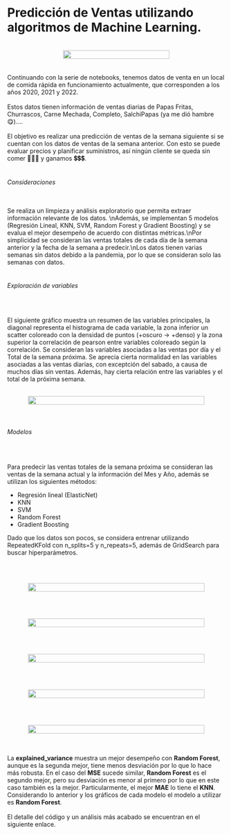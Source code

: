 <h1>Predicción de Ventas utilizando algoritmos de Machine Learning.</h1>
<br>
    <div style="display: flex; justify-content: center; text-align: center;">
<img width="70%" height="auto" src="https://tecnologiabi.com/wp-content/uploads/2023/06/pronosticos-de-ventas-con-machine-learning.jpg">
</div>
<br><br>
Continuando con la serie de notebooks, tenemos datos de venta en un local de comida rápida en funcionamiento actualmente, que corresponden a los años 2020, 2021 y 2022.<br><br>
Estos datos tienen información de ventas diarias de Papas Fritas, Churrascos, Carne Mechada, Completo, SalchiPapas (ya me dió hambre 😋)....<br><br>
El objetivo es realizar una predicción de ventas de la semana siguiente si se cuentan con los datos de ventas de la semana anterior. Con esto se puede evaluar precios y planificar suministros, así ningún cliente se queda sin comer 🤤🍔🍟 y ganamos 💲💲💲.
<br><br>
<h6>Consideraciones</h6><br>
Se realiza un limpieza y análisis exploratorio que permita extraer información relevante de los datos.
\nAdemás, se implementan 5 modelos (Regresión Lineal, KNN, SVM, Random Forest y Gradient Boosting) y se evalua el mejor desempeño de acuerdo con distintas métricas.\nPor simplicidad se consideran las ventas totales de cada día de la semana anterior y la fecha de la semana a predecir.\nLos datos tienen varias semanas sin datos debido a la pandemia, por lo que se consideran solo las semanas con datos.
<br><br>

<h6>Exploración de variables</h6><br>

El siguiente gráfico muestra un resumen de las variables principales, la diagonal representa el histograma de cada variable, la zona inferior un scatter coloreado con la densidad de puntos (+oscuro -> +denso) y la zona superior la correlación de pearson entre variables coloreado según la correlación. Se consideran las variables asociadas a las ventas por día y el Total de la semana próxima. Se aprecia cierta normalidad en las variables asociadas a las ventas diarias, con exceptción del sabado, a causa de muchos días sin ventas. Además, hay cierta relación entre las variables y el total de la próxima semana.

<br>
<div style="display: flex; justify-content: center; text-align: center;">
    <img width="90%" height="auto" src=${AssetsImage.ComidaDist}>
</div>
<br><br>

<h6>Modelos</h6><br>

Para predecir las ventas totales de la semana próxima se consideran las ventas de la semana actual y la información del Mes y Año, además se utilizan los siguientes métodos:

<ul>
    <li>Regresión lineal (ElasticNet)</li>
    <li>KNN</li>
    <li>SVM</li>
    <li>Random Forest</li>
    <li>Gradient Boosting</li>
</ul>

Dado que los datos son pocos, se considera entrenar utilizando RepeatedKFold con n_splits=5 y n_repeats=5, además de GridSearch para buscar hiperparámetros.

<br><br>
<div style="display: flex; justify-content: center; text-align: center;">
    <img width="90%" height="auto" src=${AssetsImage.ComidaRegL}>
</div>

<br><br>
<div style="display: flex; justify-content: center; text-align: center;">
    <img width="90%" height="auto" src=${AssetsImage.ComidaKNN}>
</div>

<br><br>
<div style="display: flex; justify-content: center; text-align: center;">
    <img width="90%" height="auto" src=${AssetsImage.ComidaSVM}>
</div>

<br><br>
<div style="display: flex; justify-content: center; text-align: center;">
    <img width="90%" height="auto" src=${AssetsImage.ComidaRF}>
</div>

<br><br>
<div style="display: flex; justify-content: center; text-align: center;">
    <img width="90%" height="auto" src=${AssetsImage.ComidaGB}>
</div>
<br><br>

La <strong>explained_variance</strong> muestra un mejor desempeño con <strong>Random Forest</strong>, aunque es la segunda mejor, tiene menos desviación por lo que lo hace más robusta. En el caso del <strong>MSE</strong> sucede similar, <strong>Random Forest</strong> es el segundo mejor, pero su desviación es menor al primero por lo que en este caso también es la mejor. Particularmente, el mejor <strong>MAE</strong> lo tiene el <strong>KNN</strong>. Considerando lo anterior y los gráficos de cada modelo el modelo a utilizar es <strong>Random Forest</strong>.
<br><br>
El detalle del código y un análisis más acabado se encuentran en el siguiente enlace.